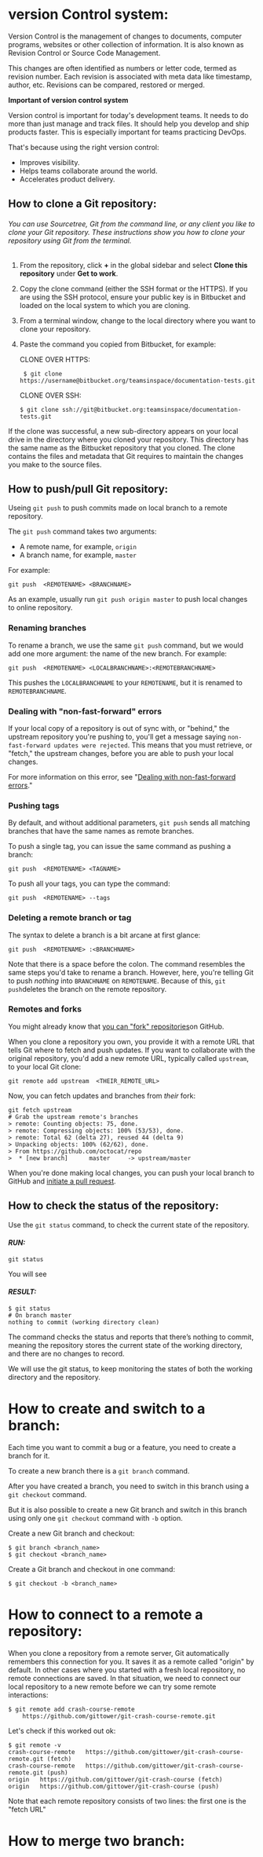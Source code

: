 # version Control system:

Version Control is the management of changes to documents, computer programs, websites or other collection of information. It is also known as Revision Control or Source Code Management.

This changes are often identified as numbers or letter code, termed as revision number. Each revision is associated with meta data like timestamp, author, etc. Revisions can be compared, restored or merged.

**Important of version control system**

Version control is important for today's development teams. It needs to do more than just manage and track files. It should help you develop and ship products faster. This is  especially important for teams practicing DevOps.

That's because using the right version control:

- Improves visibility.
- Helps teams collaborate around the world.
- Accelerates product delivery.

## How to clone a Git repository:

###### You can use Sourcetree, Git from the command line, or any client you like to clone your Git repository. These instructions show you how to clone your repository using Git from the terminal.

1. From the repository, click **+** in the global sidebar and select **Clone this repository** under **Get to work**.

2. Copy the clone command (either the SSH format or the HTTPS).
   If you are using the SSH protocol, ensure your public key is in Bitbucket and loaded on the local system to which you are cloning.

3. From a terminal window, change to the local directory where you want to clone your repository.

4. Paste the command you copied from Bitbucket, for example:

   CLONE OVER HTTPS:

   ```none
    $ git clone https://username@bitbucket.org/teamsinspace/documentation-tests.git
   ```

   CLONE OVER SSH:

   ```none
   $ git clone ssh://git@bitbucket.org:teamsinspace/documentation-tests.git
   ```

If the clone was successful, a new sub-directory appears on your local drive in the directory where you cloned your repository. This directory has the same name as the Bitbucket repository that you cloned. The clone contains the files and metadata that Git requires to maintain the changes you make to the source files.

## How to push/pull Git repository:

Useing `git push` to push commits made on local branch to a remote repository.

The `git push` command takes two arguments:

- A remote name, for example, `origin`
- A branch name, for example, `master`

For example:

```shell
git push  <REMOTENAME> <BRANCHNAME> 
```

As an example, usually run `git push origin master` to push local changes to online repository.

### **Renaming branches**

To rename a branch, we use the same `git push` command, but we would add one more argument: the name of the new branch. For example:

```shell
git push  <REMOTENAME> <LOCALBRANCHNAME>:<REMOTEBRANCHNAME> 
```

This pushes the `LOCALBRANCHNAME` to your `REMOTENAME`, but it is renamed to `REMOTEBRANCHNAME`.

### **Dealing with "non-fast-forward" errors**

If your local copy of a repository is out of sync with, or "behind," the upstream repository you're pushing to, you'll get a message saying `non-fast-forward updates were rejected`. This means that you must retrieve, or "fetch," the upstream changes, before you are able to push your local changes.

For more information on this error, see "[Dealing with non-fast-forward errors](https://help.github.com/en/articles/dealing-with-non-fast-forward-errors)."

### Pushing tags

By default, and without additional parameters, `git push` sends all matching branches that have the same names as remote branches.

To push a single tag, you can issue the same command as pushing a branch:

```shell
git push  <REMOTENAME> <TAGNAME> 
```

To push all your tags, you can type the command:

```shell
git push  <REMOTENAME> --tags
```

### Deleting a remote branch or tag

The syntax to delete a branch is a bit arcane at first glance:

```shell
git push  <REMOTENAME> :<BRANCHNAME> 
```

Note that there is a space before the colon. The command resembles the same steps you'd take to rename a branch. However, here, you're telling Git to push *nothing* into `BRANCHNAME` on `REMOTENAME`. Because of this, `git push`deletes the branch on the remote repository.

### Remotes and forks

You might already know that [you can "fork" repositories](https://guides.github.com/overviews/forking/)on GitHub.

When you clone a repository you own, you provide it with a remote URL that tells Git where to fetch and push updates. If you want to collaborate with the original repository, you'd add a new remote URL, typically called `upstream`, to your local Git clone:

```shell
git remote add upstream  <THEIR_REMOTE_URL> 
```

Now, you can fetch updates and branches from *their* fork:

```shell
git fetch upstream
# Grab the upstream remote's branches
> remote: Counting objects: 75, done.
> remote: Compressing objects: 100% (53/53), done.
> remote: Total 62 (delta 27), reused 44 (delta 9)
> Unpacking objects: 100% (62/62), done.
> From https://github.com/octocat/repo
>  * [new branch]      master     -> upstream/master
```

When you're done making local changes, you can push your local branch to GitHub and [initiate a pull request](https://help.github.com/en/articles/about-pull-requests).



## How to check the status of the repository: 

Use the `git status` command, to check the current state of the repository.

#### *RUN:</u>*

```
git status
```

You will see

#### *RESULT:*

```
$ git status
# On branch master
nothing to commit (working directory clean)
```

The command checks the status and reports that there’s nothing to commit, meaning the repository stores the current state of the working directory, and there are no changes to record.

We will use the git status, to keep monitoring the states of both the working directory and the repository.

# How to create and switch to a branch:



Each time you want to commit a bug or a feature, you need to create a branch for it.

To create a new branch there is a `git branch` command.

After you have created a branch, you need to switch in this branch using a `git checkout` command.

But it is also possible to create a new Git branch and switch in this branch using only one `git checkout` command with `-b` option.

Create a new Git branch and checkout:

```
$ git branch <branch_name>
$ git checkout <branch_name>
```

Create a Git branch and checkout in one command:

```
$ git checkout -b <branch_name>
```

  

# How to connect to a remote a repository:

When you clone a repository from a remote server, Git automatically remembers this connection for you. It saves it as a remote called "origin" by default.
In other cases where you started with a fresh local repository, no remote connections are saved. In that situation, we need to connect our local repository to a new remote before we can try some remote interactions:

```
$ git remote add crash-course-remote 
    https://github.com/gittower/git-crash-course-remote.git
```

Let's check if this worked out ok:

```
$ git remote -v
crash-course-remote   https://github.com/gittower/git-crash-course-remote.git (fetch)
crash-course-remote   https://github.com/gittower/git-crash-course-remote.git (push)
origin   https://github.com/gittower/git-crash-course (fetch)
origin   https://github.com/gittower/git-crash-course (push)
```

Note that each remote repository consists of two lines: the first one is the "fetch URL" 

# How to merge two branch:

